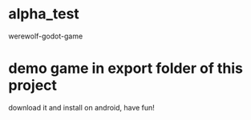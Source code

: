# alpha_test
 werewolf-godot-game

# demo game in export folder of this project
download it and install on android, have fun!
